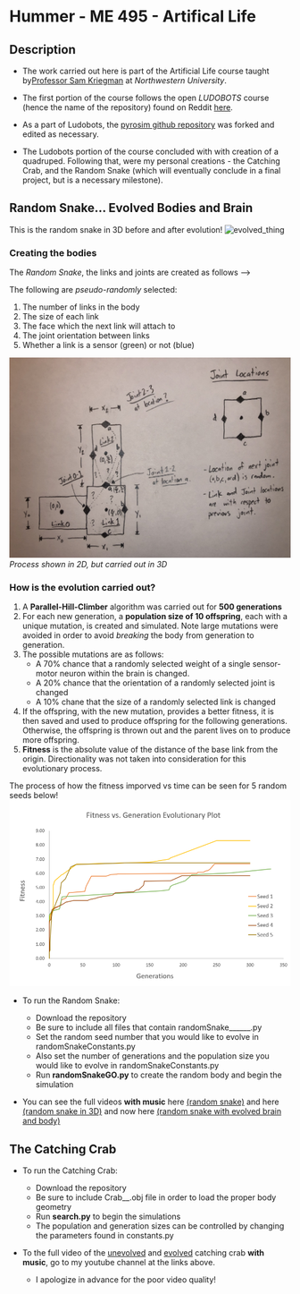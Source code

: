# Hummer - ME 495 - Artifical Life

## Description

- The work carried out here is part of the Artificial Life course taught by[Professor Sam Kriegman](https://www.mccormick.northwestern.edu/research-faculty/directory/profiles/kriegman-sam.html) at *Northwestern University*. 

- The first portion of the course follows the open *LUDOBOTS* course (hence the name of the repository) found on Reddit [here](https://www.reddit.com/r/ludobots/).

- As a part of Ludobots, the [pyrosim github repository](https://github.com/jbongard/pyrosim) was forked and edited as necessary.

- The Ludobots portion of the course concluded with with creation of a quadruped. Following that, were my personal creations - the Catching Crab, and the Random Snake (which will eventually conclude in a final project, but is a necessary milestone).


## Random Snake... Evolved Bodies and Brain

This is the random snake in 3D before and after evolution!
![evolved_thing](evolved_bods_and_brains.gif)

### Creating the bodies
The *Random Snake*, the links and joints are created as follows -->

The following are *pseudo-randomly* selected:
1. The number of links in the body
2. The size of each link
3. The face which the next link will attach to
4. The joint orientation between links
5. Whether a link is a sensor (green) or not (blue)

![body](bodybuilding.jpg)
*Process shown in 2D, but carried out in 3D*
### How is the evolution carried out?

1. A **Parallel-Hill-Climber** algorithm was carried out for **500 generations**
2. For each new generation, a **population size of 10 offspring**, each with a unique mutation, is created and simulated. Note large mutations were avoided in order to avoid *breaking* the body from generation to generation. 
3. The possible mutations are as follows: 
    - A 70% chance that a randomly selected weight of a single sensor-motor neuron within the brain is changed.
    - A 20% chance that the orientation of a randomly selected joint is changed
    - A 10% chane that the size of a randomly selected link is changed
4. If the offspring, with the new mutation, provides a better fitness, it is then saved and used to produce offspring for the following generations. Otherwise, the offspring is thrown out and the parent lives on to produce more offspring.
5. **Fitness** is the absolute value of the distance of the base link from the origin. Directionality was not taken into consideration for this evolutionary process.

The process of how the fitness imporved vs time can be seen for 5 random seeds below!
![fitness plot](fitness_vs_time.PNG)



- To run the Random Snake:
    - Download the repository
    - Be sure to include all files that contain randomSnake______.py
    - Set the random seed number that you would like to evolve in randomSnakeConstants.py
    - Also set the number of generations and the population size you would like to evolve in randomSnakeConstants.py
    - Run **randomSnakeGO.py** to create the random body and begin the simulation

- You can see the full videos **with music** here [(random snake)](https://youtu.be/kGDtNsKyQPk) and here [(random snake in 3D)](https://youtu.be/jUNL5z_xI_Q) and now here [(random snake with evolved brain and body)](https://youtu.be/kMCchMdK9rg)


## The Catching Crab

- To run the Catching Crab:
    - Download the repository
    - Be sure to include Crab__.obj file in order to load the proper body geometry
    - Run **search.py** to begin the simulations
    - The population and generation sizes can be controlled by changing the parameters found in constants.py

- To the full video of the [unevolved](https://youtube.com/shorts/8TvGTw90hCs?feature=share) and [evolved](https://youtube.com/shorts/6lEWiCWt05M?feature=share) catching crab **with music**, go to my youtube channel at the links above.
    - I apologize in advance for the poor video quality!



